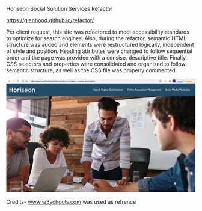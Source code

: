 Horiseon Social Solution Services Refactor

https://glenhood.github.io/refactor/

Per client request, this site was refactored to meet accessibility standards to optimize for search engines. Also, during the refactor, semantic HTML structure was added and elements were restructured logically, independent of style and position. 
Heading attributes were changed to follow sequential order and the page was provided with a consise, descriptive title. Finally, CSS selectors and properties were consolidated and organized to follow semantic structure, as well as the CSS file was properly commented.
    
![alt text](assets/images/Screenshot.jpeg)

Credits-
www.w3schools.com was used as refrence
